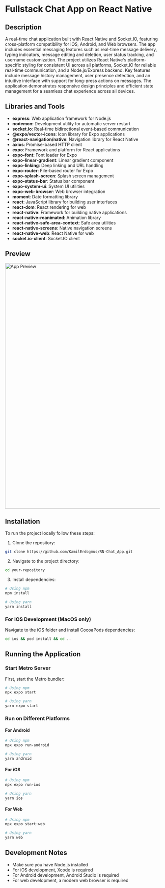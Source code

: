 # Fullstack Chat App on React Native

## Description

A real-time chat application built with React Native and Socket.IO, featuring cross-platform compatibility for iOS, Android, and Web browsers. The app includes essential messaging features such as real-time message delivery, typing indicators, message editing and deletion, user status tracking, and username customization. The project utilizes React Native's platform-specific styling for consistent UI across all platforms, Socket.IO for reliable real-time communication, and a Node.js/Express backend. Key features include message history management, user presence detection, and an intuitive interface with support for long-press actions on messages. The application demonstrates responsive design principles and efficient state management for a seamless chat experience across all devices.

## Libraries and Tools

- **express**: Web application framework for Node.js
- **nodemon**: Development utility for automatic server restart
- **socket.io**: Real-time bidirectional event-based communication
- **@expo/vector-icons**: Icon library for Expo applications
- **@react-navigation/native**: Navigation library for React Native
- **axios**: Promise-based HTTP client
- **expo**: Framework and platform for React applications
- **expo-font**: Font loader for Expo
- **expo-linear-gradient**: Linear gradient component
- **expo-linking**: Deep linking and URL handling
- **expo-router**: File-based router for Expo
- **expo-splash-screen**: Splash screen management
- **expo-status-bar**: Status bar component
- **expo-system-ui**: System UI utilities
- **expo-web-browser**: Web browser integration
- **moment**: Date formatting library
- **react**: JavaScript library for building user interfaces
- **react-dom**: React rendering for web
- **react-native**: Framework for building native applications
- **react-native-reanimated**: Animation library
- **react-native-safe-area-context**: Safe area utilities
- **react-native-screens**: Native navigation screens
- **react-native-web**: React Native for web
- **socket.io-client**: Socket.IO client

## Preview

<img src="src/assets/" height="800" alt="App Preview" />

## Installation

To run the project locally follow these steps:

1. Clone the repository:

```bash
git clone https://github.com/KamilErdogmus/RN-Chat_App.git
```

2. Navigate to the project directory:

```bash
cd your-repository
```

3. Install dependencies:

```bash
# Using npm
npm install

# Using yarn
yarn install
```

### For iOS Development (MacOS only)

Navigate to the iOS folder and install CocoaPods dependencies:

```bash
cd ios && pod install && cd ..
```

## Running the Application

### Start Metro Server

First, start the Metro bundler:

```bash
# Using npm
npx expo start

# Using yarn
yarn expo start
```

### Run on Different Platforms

#### For Android

```bash
# Using npm
npx expo run-android

# Using yarn
yarn android
```

#### For iOS

```bash
# Using npm
npx expo run-ios

# Using yarn
yarn ios
```

#### For Web

```bash
# Using npm
npx expo start:web

# Using yarn
yarn web
```

## Development Notes

- Make sure you have Node.js installed
- For iOS development, Xcode is required
- For Android development, Android Studio is required
- For web development, a modern web browser is required
